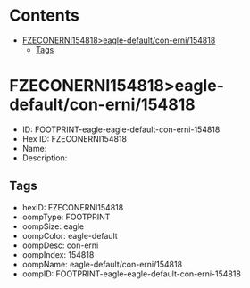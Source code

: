 



Contents
========

* [FZECONERNI154818>eagle-default/con-erni/154818](#fzeconerni154818eagle-defaultcon-erni154818)
	* [Tags](#tags)

# FZECONERNI154818>eagle-default/con-erni/154818

- ID: FOOTPRINT-eagle-eagle-default-con-erni-154818
- Hex ID: FZECONERNI154818
- Name: 
- Description: 

## Tags

- hexID: FZECONERNI154818
- oompType: FOOTPRINT
- oompSize: eagle
- oompColor: eagle-default
- oompDesc: con-erni
- oompIndex: 154818
- oompName: eagle-default/con-erni/154818
- oompID: FOOTPRINT-eagle-eagle-default-con-erni-154818

